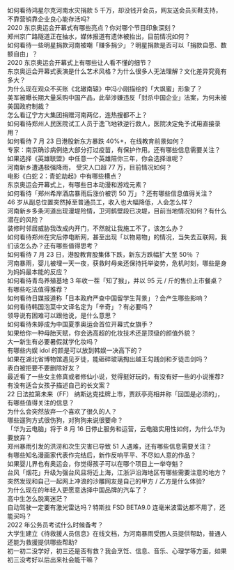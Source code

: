 如何看待鸿星尔克河南水灾捐款 5 千万，却没钱开会员，网友送会员买鞋支持，不靠营销靠企业良心能存活吗?  
2020 东京奥运会开幕式有哪些亮点？你对哪个节目印象深刻？  
郑州京广路隧道正在抽水，媒体报道有遗体被抬出，目前情况如何？  
如何看待一些明星捐款河南被嘲「赚多捐少」？明星捐款是否可以「捐款自愿、数额自由」？  
2020 东京奥运会开幕式上有哪些让人看不懂的细节？  
东京奥运会开幕式表演是什么艺术风格？为什么很多人无法理解？文化差异究竟有多大？  
为什么现在观众不买账《北辙南辕》中冯小刚描绘的「大飒蜜」形象了？  
美军被曝长期大量采购中国产品，此举涉嫌违反「封杀中国企业」法案，为何未被美国政府制裁？  
怎么看辽宁方大集团捐赠河南两亿，连热搜都不上？  
如何看待郑州人民医院试工人员于逸飞地铁逆行救人，医院决定免予试用直接录用？  
如何看待 7 月 23 日港股新东方暴跌 40%+，在线教育前景如何？  
专家：南京确诊病例绝大部分打过疫苗，有保护作用。还有哪些信息需要关注？  
如果选择《英雄联盟》中任意一个英雄陪你三年，你会选择谁呢？  
河南新乡遭遇极强降雨， 受灾人口超 77 万，目前情况如何？  
电影《白蛇 2：青蛇劫起》中有哪些槽点？  
东京奥运会开幕式上，有哪些日本动漫和游戏元素？  
如何看待「郑州希岸酒店暴雨后涨价被罚 50 万」？还有哪些信息值得关注？  
46 岁从副总位置突然掉至普通员工，收入也大幅降低，人会怎么样？  
河南新乡多条河道出现漫堤险情，卫河鹤壁段已决堤，目前当地情况如何？有什么潜在的风险？  
装修时邻居威胁我改成内开门，不然就让我施工不了，该怎么办？  
如何看待郑州在灾后停电断网，甚至出现「以物易物」的情况，当失去互联网，我们该怎么办？还有哪些值得思考？  
如何看待 7 月 23 日，港股教育股集体下跌，新东方跌幅扩大至 50％ ？  
河南暴雨，婴儿被埋一天一夜，获救时母亲还保持托举姿势，危机时刻，哪些是身为妈妈最本能的反应？  
如何看待青岛养殖基地 3 年收一茬「知了猴」，并以 95 元 / 斤的售价上市餐桌？有哪些吃法值得推荐？  
如何看待日媒报道称「日本政府严查中国留学生背景」？会产生哪些影响？  
如何看待韩国泡菜中文译名定为「辛奇」？有必要吗？  
领导说有困难可以跟他说，是什么意思？  
如何看待朱婷成为中国夏季奥运会首位开幕式女旗手？  
如果给你一种母胎天赋，你会选高超的化妆技术还是顶级的颜值外貌？  
大一新生有必要暑假就学化妆吗？  
有哪些内娱 idol 的颜是可以放到韩娱一决高下的？  
如果在湖北省博物馆遇见歹徒，能砸碎玻璃掏出越王勾践剑和歹徒击剑吗？  
表白被拒要不要删除好友？  
最近看了一些女主修真或者修仙小说，觉得挺好玩的，有没有好一些的小说推荐?  
有没有适合女孩子描述自己的长文案？  
22 日法拉第未来（FF） 纳斯达克挂牌上市，贾跃亭亮相并称「回国是必须的」，有哪些值得关注的信息？  
为什么会突然放弃一个喜欢了很久的人？  
哪些遛狗方式很伤狗，对狗狗来说很要命？  
「华为云电脑」将于 8 月 16 日停止服务和运营，云电脑实用性如何，为什么华为要放弃？  
郑州暴雨引发的洪涝和次生灾害已导致 51 人遇难，还有哪些信息需要关注？  
有哪些知名漫画家代表作完结后，新作反响平平、不尽如人意的作品？  
如果婴儿界也有奥运会，你觉得孩子可以在哪个项目上一举夺魁？  
台风「烟花」升级为强台风且将近上海，江浙沪沿海地区有哪些需要注意的地方？  
突然发现和自己一起网上冲浪的沙雕网友是自己的甲方 / 乙方是什么体验?  
为什么现在的年轻人更愿意选择中国品牌的汽车了？  
高中生怎么脱离迷茫？  
自动驾驶一定要有激光雷达吗？特斯拉 FSD BETA9.0 连毫米波雷达都不用了，还能买吗？  
2022 年公务员考试什么时候备考？  
大学生建立《待救援人员信息》在线文档，为河南暴雨受困人员提供帮助，普通人还能为救援提供哪些帮助?  
初一初二没学好，初三还是否有救？我会烹饪、信息、音乐、心理学等方面，如果初三没考好以后出来社会能干嘛？  
